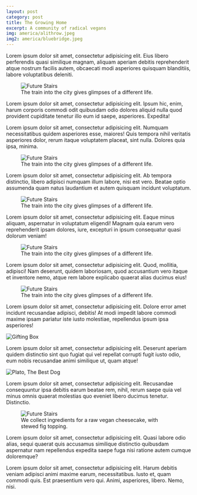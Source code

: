 ```yaml
---
layout: post
category: post
title: The Growing Home
excerpt: A community of radical vegans
img: america/alithrow.jpeg
img2: america/bluebridge.jpeg
---
```


Lorem ipsum dolor sit amet, consectetur adipisicing elit. Eius libero perferendis quasi similique magnam, aliquam aperiam debitis reprehenderit atque nostrum facilis autem, obcaecati modi asperiores quisquam blanditiis, labore voluptatibus deleniti.

<figure>
  <img src="{{site.url}}/images/america/spielman.jpeg" class="imgWide" alt="Future Stairs"/>
  <figcaption>The train into the city gives glimpses of a different life.</figcaption>
</figure>

Lorem ipsum dolor sit amet, consectetur adipisicing elit. Ipsum hic, enim, harum corporis commodi odit quibusdam odio dolores aliquid nulla quod provident cupiditate tenetur illo eum id saepe, asperiores. Expedita!

Lorem ipsum dolor sit amet, consectetur adipisicing elit. Numquam necessitatibus quidem asperiores esse, maiores! Quis tempora nihil veritatis asperiores dolor, rerum itaque voluptatem placeat, sint nulla. Dolores quia ipsa, minima.

<figure>
  <img src="{{site.url}}/images/america/lovewins.jpeg" class="imgWide" alt="Future Stairs"/>
  <figcaption>The train into the city gives glimpses of a different life.</figcaption>
</figure>

Lorem ipsum dolor sit amet, consectetur adipisicing elit. Ab tempora distinctio, libero adipisci numquam illum labore, nisi est vero. Beatae optio assumenda quam natus laudantium et autem quisquam incidunt voluptatum.

<figure>
  <img src="{{site.url}}/images/america/alifigs.jpeg" class="imgWide" alt="Future Stairs"/>
  <figcaption>The train into the city gives glimpses of a different life.</figcaption>
</figure>

Lorem ipsum dolor sit amet, consectetur adipisicing elit. Eaque minus aliquam, aspernatur in voluptatum eligendi! Magnam quia earum vero reprehenderit ipsam dolores, iure, excepturi in ipsum consequatur quasi dolorum veniam!

<figure>
  <img src="{{site.url}}/images/america/eggplant.jpeg" class="imgWide" alt="Future Stairs"/>
  <figcaption>The train into the city gives glimpses of a different life.</figcaption>
</figure>

Lorem ipsum dolor sit amet, consectetur adipisicing elit. Quod, mollitia, adipisci! Nam deserunt, quidem laboriosam, quod accusantium vero itaque et inventore nemo, atque rem labore explicabo quaerat alias ducimus eius!

<figure>
  <img src="{{site.url}}/images/america/reubenrose.jpeg" class="imgWide" alt="Future Stairs"/>
  <figcaption>The train into the city gives glimpses of a different life.</figcaption>
</figure>

Lorem ipsum dolor sit amet, consectetur adipisicing elit. Dolore error amet incidunt recusandae adipisci, debitis! At modi impedit labore commodi maxime ipsam pariatur iste iusto molestiae, repellendus ipsum ipsa asperiores!

![Gifting Box]({{site.url}}/images/america/giftingbox.jpeg)

Lorem ipsum dolor sit amet, consectetur adipisicing elit. Deserunt aperiam quidem distinctio sint quo fugiat qui vel repellat corrupti fugit iusto odio, eum nobis recusandae animi similique ut, quam atque!

![Plato, The Best Dog]({{site.url}}/images/america/platoturn.jpeg)

Lorem ipsum dolor sit amet, consectetur adipisicing elit. Recusandae consequuntur ipsa debitis earum beatae rem, nihil, rerum saepe quia vel minus omnis quaerat molestias quo eveniet libero ducimus tenetur. Distinctio.

<figure>
  <img src="{{site.url}}/images/america/shopping.jpeg" class="imgWide" alt="Future Stairs"/>
  <figcaption>We collect ingredients for a raw vegan cheesecake, with stewed fig topping.</figcaption>
</figure>

Lorem ipsum dolor sit amet, consectetur adipisicing elit. Quasi labore odio alias, sequi quaerat quis accusamus similique distinctio quibusdam aspernatur nam repellendus expedita saepe fuga nisi ratione autem cumque doloremque?

Lorem ipsum dolor sit amet, consectetur adipisicing elit. Harum debitis veniam adipisci animi maxime earum, necessitatibus. Iusto et, quam commodi quis. Est praesentium vero qui. Animi, asperiores, libero. Nemo, nisi.